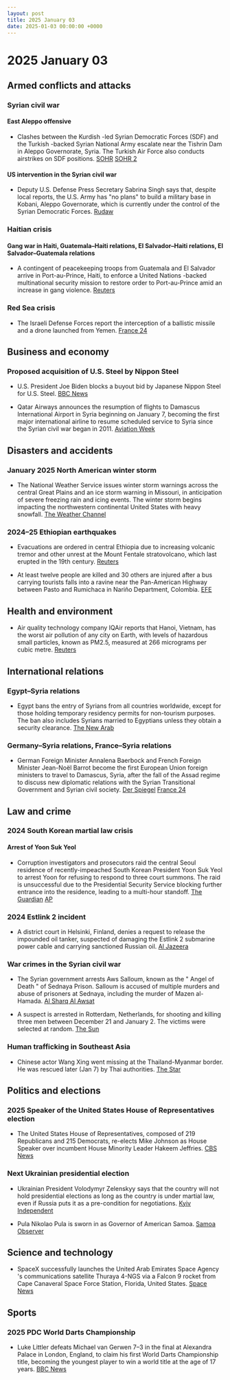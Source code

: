 ```yaml
---
layout: post
title: 2025 January 03
date: 2025-01-03 00:00:00 +0000
---
```


# 2025 January 03

## Armed conflicts and attacks

### Syrian civil war

#### East Aleppo offensive

- Clashes between the Kurdish -led Syrian Democratic Forces (SDF) and the Turkish -backed Syrian National Army escalate near the Tishrin Dam in Aleppo Governorate, Syria. The Turkish Air Force also conducts airstrikes on SDF positions. [SOHR](https://www.syriahr.com/en/352816/) [SOHR 2](https://www.syriahr.com/en/352846/)

#### US intervention in the Syrian civil war

- Deputy U.S. Defense Press Secretary Sabrina Singh says that, despite local reports, the U.S. Army has "no plans" to build a military base in Kobani, Aleppo Governorate, which is currently under the control of the Syrian Democratic Forces. [Rudaw](https://manage.rudaw.net/english/middleeast/syria/030120254)

### Haitian crisis

#### Gang war in Haiti, Guatemala–Haiti relations, El Salvador–Haiti relations, El Salvador–Guatemala relations

- A contingent of peacekeeping troops from Guatemala and El Salvador arrive in Port-au-Prince, Haiti, to enforce a United Nations -backed multinational security mission to restore order to Port-au-Prince amid an increase in gang violence. [Reuters](https://www.reuters.com/world/americas/central-american-troops-arrive-haiti-fight-gangs-2025-01-03/)

### Red Sea crisis

- The Israeli Defense Forces report the interception of a ballistic missile and a drone launched from Yemen. [France 24](https://www.france24.com/en/middle-east/20250103-israel-intercepts-new-missile-launched-from-yemen-says-idf)

## Business and economy

### Proposed acquisition of U.S. Steel by Nippon Steel

- U.S. President Joe Biden blocks a buyout bid by Japanese Nippon Steel for U.S. Steel. [BBC News](https://www.bbc.com/news/articles/cx2vz83pg9eo)

- Qatar Airways announces the resumption of flights to Damascus International Airport in Syria beginning on January 7, becoming the first major international airline to resume scheduled service to Syria since the Syrian civil war began in 2011. [Aviation Week](https://aviationweek.com/air-transport/airports-networks/qatar-airways-resume-syria-flights)

## Disasters and accidents

### January 2025 North American winter storm

- The National Weather Service issues winter storm warnings across the central Great Plains and an ice storm warning in Missouri, in anticipation of severe freezing rain and icing events. The winter storm begins impacting the northwestern continental United States with heavy snowfall. [The Weather Channel](https://weather.com/storms/winter/news/2025-01-02-winter-storm-blair-forecast-snow-ice-plains-midwest-mid-atlantic)

### 2024–25 Ethiopian earthquakes

- Evacuations are ordered in central Ethiopia due to increasing volcanic tremor and other unrest at the Mount Fentale stratovolcano, which last erupted in the 19th century. [Reuters](https://www.reuters.com/world/africa/risk-ethiopian-volcano-eruption-prompts-evacuation-residents-2025-01-03/)

- At least twelve people are killed and 30 others are injured after a bus carrying tourists falls into a ravine near the Pan-American Highway between Pasto and Rumichaca in Nariño Department, Colombia. [EFE](https://efe.com/mundo/2025-01-04/colombia-accidente-autobus/)

## Health and environment

- Air quality technology company IQAir reports that Hanoi, Vietnam, has the worst air pollution of any city on Earth, with levels of hazardous small particles, known as PM2.5, measured at 266 micrograms per cubic metre. [Reuters](https://www.reuters.com/world/asia-pacific/hanoi-declared-worlds-most-polluted-city-authorities-seek-action-2025-01-03/)

## International relations

### Egypt–Syria relations

- Egypt bans the entry of Syrians from all countries worldwide, except for those holding temporary residency permits for non-tourism purposes. The ban also includes Syrians married to Egyptians unless they obtain a security clearance. [The New Arab](https://www.newarab.com/news/egypt-bans-entry-syrians-anywhere-world)

### Germany–Syria relations, France–Syria relations

- German Foreign Minister Annalena Baerbock and French Foreign Minister Jean-Noël Barrot become the first European Union foreign ministers to travel to Damascus, Syria, after the fall of the Assad regime to discuss new diplomatic relations with the Syrian Transitional Government and Syrian civil society. [Der Spiegel](https://www.spiegel.de/politik/deutschland/syrien-annalena-baerbock-reist-als-erste-eu-aussenministerin-nach-damaskus-a-6884f1be-3006-454b-9664-3ee76c0eda2e) [France 24](https://www.france24.com/en/middle-east/20250103-french-fm-visits-syria-with-german-counterpart-to-promote-peaceful-transition)

## Law and crime

### 2024 South Korean martial law crisis

#### Arrest of Yoon Suk Yeol

- Corruption investigators and prosecutors raid the central Seoul residence of recently-impeached South Korean President Yoon Suk Yeol to arrest Yoon for refusing to respond to three court summons. The raid is unsuccessful due to the Presidential Security Service blocking further entrance into the residence, leading to a multi-hour standoff. [The Guardian](https://www.theguardian.com/world/live/2025/jan/02/south-korea-police-on-way-to-arrest-president-yoon-suk-yeol-latest-updates?filterKeyEvents=false#maincontent) [AP](https://apnews.com/article/south-korea-yoon-martial-law-impeachment-detention-c8dc1758647979455dbf0d56e70369a4)

### 2024 Estlink 2 incident

- A district court in Helsinki, Finland, denies a request to release the impounded oil tanker, suspected of damaging the Estlink 2 submarine power cable and carrying sanctioned Russian oil. [Al Jazeera](https://www.aljazeera.com/news/2025/1/3/finnish-court-upholds-oil-tanker-seizure-in-undersea-cables-probe)

### War crimes in the Syrian civil war

- The Syrian government arrests Aws Salloum, known as the " Angel of Death " of Sednaya Prison. Salloum is accused of multiple murders and abuse of prisoners at Sednaya, including the murder of Mazen al-Hamada. [Al Sharq Al Awsat](https://english.aawsat.com/arab-world/5097881-arrest-aws-salloum-what-we-know-about-%E2%80%98azrael-sednaya%E2%80%99)

- A suspect is arrested in Rotterdam, Netherlands, for shooting and killing three men between December 21 and January 2. The victims were selected at random. [The Sun](https://thesun.my/world-news/dutch-police-arrest-suspect-in-random-rotterdam-shootings-BO13480760)

### Human trafficking in Southeast Asia

- Chinese actor Wang Xing went missing at the Thailand-Myanmar border. He was rescued later (Jan 7) by Thai authorities. [The Star](https://www.thestar.com.my/lifestyle/entertainment/2025/01/08/chinese-actor-wang-xing-says-he-was-forcibly-shaved-and-trained-as-scammer-in-myanmar)

## Politics and elections

### 2025 Speaker of the United States House of Representatives election

- The United States House of Representatives, composed of 219 Republicans and 215 Democrats, re-elects Mike Johnson as House Speaker over incumbent House Minority Leader Hakeem Jeffries. [CBS News](https://www.cbsnews.com/live-updates/2025-new-congress-sworn-in/)

### Next Ukrainian presidential election

- Ukrainian President Volodymyr Zelenskyy says that the country will not hold presidential elections as long as the country is under martial law, even if Russia puts it as a pre-condition for negotiations. [Kyiv Independent](https://kyivindependent.com/zelensky-again-rejects-elections-under-martial-law/)

- Pula Nikolao Pula is sworn in as Governor of American Samoa. [Samoa Observer](https://www.samoaobserver.ws/category/samoa/112622)

## Science and technology

- SpaceX successfully launches the United Arab Emirates Space Agency 's communications satellite Thuraya 4-NGS via a Falcon 9 rocket from Cape Canaveral Space Force Station, Florida, United States. [Space News](https://spacenews.com/spacex-launches-uaes-thuraya-4-mobile-connectivity-satellite/)

## Sports

### 2025 PDC World Darts Championship

- Luke Littler defeats Michael van Gerwen 7–3 in the final at Alexandra Palace in London, England, to claim his first World Darts Championship title, becoming the youngest player to win a world title at the age of 17 years. [BBC News](https://www.bbc.co.uk/sport/darts/live/c4gwz153e7et)